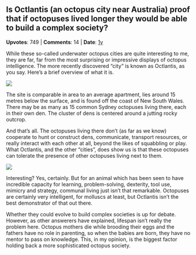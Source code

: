 ## Is Octlantis (an octopus city near Australia) proof that if octopuses lived longer they would be able to build a complex society?
    
**Upvotes**: 749 | **Comments**: 14 | **Date**: [1y](https://www.quora.com/Is-Octlantis-an-octopus-city-near-Australia-proof-that-if-octopuses-lived-longer-they-would-be-able-to-build-a-complex-society/answer/Gary-Meaney)

While these so-called underwater octopus cities are quite interesting to me, they are far, far from the most surprising or impressive displays of octopus intelligence. The more recently discovered “city” is known as Octlantis, as you say. Here’s a brief overview of what it is.

![](https://qph.fs.quoracdn.net/main-qimg-ceb754dd8986ec773b7512639dfe5af0-lq)

The site is comparable in area to an average apartment, lies around 15 metres below the surface, and is found off the coast of New South Wales. There may be as many as 15 common Sydney octopuses living there, each in their own den. The cluster of dens is centered around a jutting rocky outcrop.

And that’s all. The octopuses living there don’t (as far as we know) cooperate to hunt or construct dens, communicate, transport resources, or really interact with each other at all, beyond the likes of squabbling or play. What Octlantis, and the other “cities”, does show us is that these octopuses can tolerate the presence of other octopuses living next to them.

![](https://qph.fs.quoracdn.net/main-qimg-41064470c97c46cb371c67cb8d606775-lq)

Interesting? Yes, certainly. But for an animal which has been seen to have incredible capacity for learning, problem-solving, dexterity, tool use, mimicry and strategy, communal living just isn’t that remarkable. Octopuses are certainly very intelligent, for molluscs at least, but Octlantis isn’t the best demonstrator of that out there.

Whether they could evolve to build complex societies is up for debate. However, as other answerers have explained, lifespan isn’t really the problem here. Octopus mothers die while brooding their eggs and the fathers have no role in parenting, so when the babies are born, they have no mentor to pass on knowledge. This, in my opinion, is the biggest factor holding back a more sophisticated octopus society.

